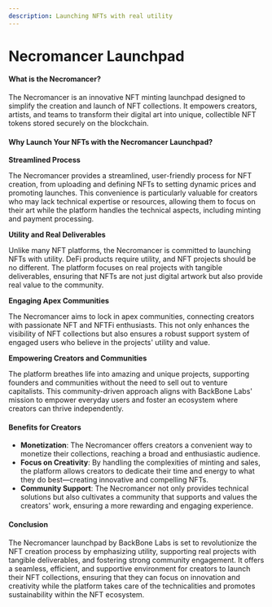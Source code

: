 ```yaml
---
description: Launching NFTs with real utility
---
```


# Necromancer Launchpad

#### What is the Necromancer?

The Necromancer is an innovative NFT minting launchpad designed to simplify the creation and launch of NFT collections. It empowers creators, artists, and teams to transform their digital art into unique, collectible NFT tokens stored securely on the blockchain.

#### Why Launch Your NFTs with the Necromancer Launchpad?

**Streamlined Process**

The Necromancer provides a streamlined, user-friendly process for NFT creation, from uploading and defining NFTs to setting dynamic prices and promoting launches. This convenience is particularly valuable for creators who may lack technical expertise or resources, allowing them to focus on their art while the platform handles the technical aspects, including minting and payment processing.

**Utility and Real Deliverables**

Unlike many NFT platforms, the Necromancer is committed to launching NFTs with utility. DeFi products require utility, and NFT projects should be no different. The platform focuses on real projects with tangible deliverables, ensuring that NFTs are not just digital artwork but also provide real value to the community.

**Engaging Apex Communities**

The Necromancer aims to lock in apex communities, connecting creators with passionate NFT and NFTFi enthusiasts. This not only enhances the visibility of NFT collections but also ensures a robust support system of engaged users who believe in the projects' utility and value.

**Empowering Creators and Communities**

The platform breathes life into amazing and unique projects, supporting founders and communities without the need to sell out to venture capitalists. This community-driven approach aligns with BackBone Labs' mission to empower everyday users and foster an ecosystem where creators can thrive independently.

#### Benefits for Creators

* **Monetization**: The Necromancer offers creators a convenient way to monetize their collections, reaching a broad and enthusiastic audience.
* **Focus on Creativity**: By handling the complexities of minting and sales, the platform allows creators to dedicate their time and energy to what they do best—creating innovative and compelling NFTs.
* **Community Support**: The Necromancer not only provides technical solutions but also cultivates a community that supports and values the creators' work, ensuring a more rewarding and engaging experience.

#### Conclusion

The Necromancer launchpad by BackBone Labs is set to revolutionize the NFT creation process by emphasizing utility, supporting real projects with tangible deliverables, and fostering strong community engagement. It offers a seamless, efficient, and supportive environment for creators to launch their NFT collections, ensuring that they can focus on innovation and creativity while the platform takes care of the technicalities and promotes sustainability within the NFT ecosystem.

